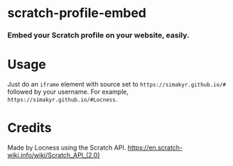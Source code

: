 # scratch-profile-embed
### Embed your Scratch profile on your website, easily.
# Usage
Just do an `iframe` element with source set to `https://simakyr.github.io/#` followed by your username. For example, `https://simakyr.github.io/#Locness`.
# Credits
Made by Locness using the Scratch API.
https://en.scratch-wiki.info/wiki/Scratch_API_(2.0)  

